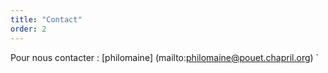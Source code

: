 ```yaml
---
title: "Contact"
order: 2
---
```

Pour nous contacter : [philomaine] (mailto:philomaine@pouet.chapril.org)
` 